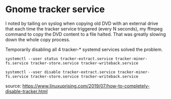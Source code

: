 # Gnome tracker service

I noted by tailing on syslog when copying old DVD with an external drive that
each time the tracker service triggered (every N seconds), my ffmpeg command to
copy the DVD content to a file halted. That was greatly slowing down the whole
copy process.

Temporarily disabling all 4 tracker-* systemd services solved the problem.

    systemctl --user status tracker-extract.service tracker-miner-fs.service tracker-store.service tracker-writeback.service

    systemctl --user disable tracker-extract.service tracker-miner-fs.service tracker-store.service tracker-writeback.service

source: https://www.linuxuprising.com/2019/07/how-to-completely-disable-tracker.html
